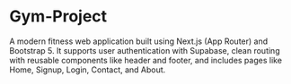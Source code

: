 # Gym-Project
A modern fitness web application built using Next.js (App Router) and Bootstrap 5. It supports user authentication with Supabase, clean routing with reusable components like header and footer, and includes pages like Home, Signup, Login, Contact, and About.
